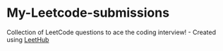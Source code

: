 # My-Leetcode-submissions
Collection of LeetCode questions to ace the coding interview! - Created using [LeetHub](https://github.com/QasimWani/LeetHub)
